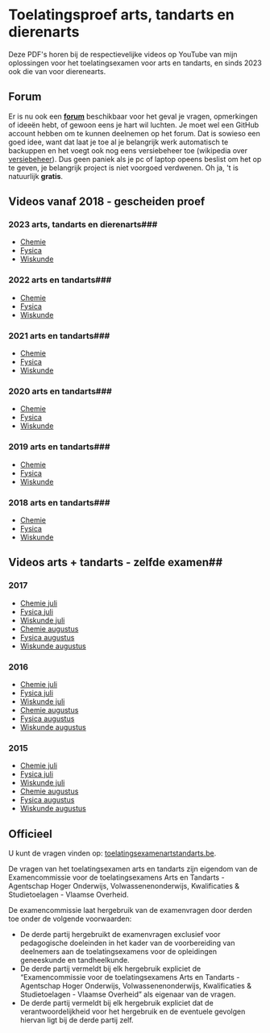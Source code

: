 # Toelatingsproef arts, tandarts en dierenarts #

Deze PDF's horen bij de respectievelijke videos op YouTube van mijn oplossingen voor het toelatingsexamen voor arts en tandarts, en sinds 2023 ook die van voor dierenearts.

## Forum ##
Er is nu ook een __[forum](https://github.com/DenIngenieur/Toelatingsproef-arts-tandarts/discussions/ "forum")__ beschikbaar voor het geval je vragen, opmerkingen of ideeën hebt, of gewoon eens je hart wil luchten. Je moet wel een GitHub account hebben om te kunnen deelnemen op het forum. Dat is sowieso een goed idee, want dat laat je toe al je belangrijk werk automatisch te backuppen en het voegt ook nog eens versiebeheer toe (wikipedia over [versiebeheer](https://nl.wikipedia.org/wiki/Versiebeheersysteem "versiebeheer")). Dus geen paniek als je pc of laptop opeens beslist om het op te geven, je belangrijk project is niet voorgoed verdwenen.
Oh ja, 't is natuurlijk __gratis__. 

## Videos vanaf 2018 - gescheiden proef ##
### 2023 arts, tandarts en dierenarts###
* [Chemie](https://www.youtube.com/playlist?list=PLGQD6QSQ70Tcs7ji5caaBFvXQdfeazW2X "Chemie 2023")
* [Fysica](https://www.youtube.com/playlist?list=PLGQD6QSQ70Tct_s9pQ5kQiMx6uIKlMTUD "Fysica 2023")
* [Wiskunde](https://www.youtube.com/playlist?list=PLGQD6QSQ70Tfa8hEWUIn9KZxPOU8vCtyL "Wiskunde 2023")

### 2022 arts en tandarts###
* [Chemie](https://www.youtube.com/playlist?list=PLGQD6QSQ70Tcta2w8Flqat6iR3x1fxJSy "Chemie 2022")
* [Fysica](https://www.youtube.com/playlist?list=PLGQD6QSQ70Te0NyjqzWrPlRnFeYodzoqc "Fysica 2022")
* [Wiskunde](https://www.youtube.com/playlist?list=PLGQD6QSQ70TdCJu0q4NNdnliWiyReBJ0A "Wiskunde 2022")

### 2021 arts en tandarts###
* [Chemie](https://www.youtube.com/playlist?list=PLGQD6QSQ70Tc8WXKc3f_3KCVOTx0rbpg7 "Chemie 2021")
* [Fysica](https://www.youtube.com/playlist?list=PLGQD6QSQ70Tdv4fXHXn3BKuwfMDTECuEP "Fysica 2021")
* [Wiskunde](https://www.youtube.com/playlist?list=PLGQD6QSQ70TczqQO9ugozVffGpGDVv-oD "Wiskunde 2021")

### 2020 arts en tandarts###
* [Chemie](https://www.youtube.com/playlist?list=PLGQD6QSQ70Tdbw01K_UC86o4XEMOBtfwv "Chemie 2020")
* [Fysica](https://www.youtube.com/playlist?list=PLGQD6QSQ70Tc6o5ERxUv77lU0bTElO7-q "Fysica 2020")
* [Wiskunde](https://www.youtube.com/playlist?list=PLGQD6QSQ70Te84wHyMpQUE7y4_GREO29A "Wiskunde 2020")

### 2019 arts en tandarts###
* [Chemie](https://www.youtube.com/playlist?list=PLGQD6QSQ70Teo6P8dAoXSkQXTX2v8hjbj "Chemie 2019")
* [Fysica](https://www.youtube.com/playlist?list=PLGQD6QSQ70Tf5QHLsvINR2nkouwRZYqBr "Fysica 2019")
* [Wiskunde](https://www.youtube.com/playlist?list=PLGQD6QSQ70Teh1Gkge9mJDmudJbmBAR9G "Wiskunde 2019")

### 2018 arts en tandarts###
* [Chemie](https://www.youtube.com/playlist?list=PLGQD6QSQ70TeSJBIxeJnZqHEzOfV289PS "Chemie 2018")
* [Fysica](https://www.youtube.com/playlist?list=PLGQD6QSQ70Tc_8gJAKXom-c6YL-qZ4pAE "Fysica 2018")
* [Wiskunde](https://www.youtube.com/playlist?list=PLGQD6QSQ70TcPGM_2DoA9b9miHUQm0dWg "Wiskunde 2018")

## Videos arts + tandarts - zelfde examen##
### 2017 ###
* [Chemie juli](https://www.youtube.com/playlist?list=PLGQD6QSQ70TcVZnOyXxQS9OC3hN95tiWG "Chemie juli 2017")
* [Fysica juli](https://www.youtube.com/playlist?list=PLGQD6QSQ70Td7qX067JX6PI7BXtpcYujl "Fysica juli 2017")
* [Wiskunde juli](https://www.youtube.com/playlist?list=PLGQD6QSQ70TcZlDapbyfGdoTIRWZrpZuo "Wiskunde juli 2017")
* [Chemie augustus](https://www.youtube.com/playlist?list=PLGQD6QSQ70TdDmlYx87NgNjnMNb2xjWfy "Chemie augustus 2017")
* [Fysica augustus](https://www.youtube.com/playlist?list=PLGQD6QSQ70Td_rL97LIKTcRCm4jvwd6C6 "Fysica augustus 2017")
* [Wiskunde augustus](https://www.youtube.com/playlist?list=PLGQD6QSQ70TdrCJU7Sdfnb-xnEUEwYN3i "Wiskunde augustus 2017")

### 2016 ###
* [Chemie juli](https://www.youtube.com/playlist?list=PLGQD6QSQ70Tds1knigcgF8RszOm_aqkTA "Chemie juli 2016")
* [Fysica juli](https://www.youtube.com/playlist?list=PLGQD6QSQ70TeBuaS8TEClqXzEX16yQMsy "Fysica juli 2016")
* [Wiskunde juli](https://www.youtube.com/playlist?list=PLGQD6QSQ70TdDJ8mKMHB1jdKYefKJD89J "Wiskunde juli 2016")
* [Chemie augustus](https://www.youtube.com/playlist?list=PLGQD6QSQ70TeUMuWdvntSQPXtvf1kuFop "Chemie augustus 2016")
* [Fysica augustus](https://www.youtube.com/playlist?list=PLGQD6QSQ70TeBuaS8TEClqXzEX16yQMsy "Fysica augustus 2016")
* [Wiskunde augustus](https://www.youtube.com/playlist?list=PLGQD6QSQ70Tc57e6aA0byQSN23WKpMxu0 "Wiskunde augustus 2016")

### 2015 ###
* [Chemie juli](https://www.youtube.com/playlist?list=PLGQD6QSQ70TcL6K_i5H001PpI_nwSF9n6 "Chemie juli 2015")
* [Fysica juli](https://www.youtube.com/playlist?list=PLGQD6QSQ70TepAqDE1-Vgy8iFAFKw-zfT "Fysica juli 2015")
* [Wiskunde juli](https://www.youtube.com/playlist?list=PLGQD6QSQ70TczRFmFqsjQ8G0Ul2qKJ6QE "Wiskunde juli 2015")
* [Chemie augustus](https://www.youtube.com/playlist?list=PLGQD6QSQ70TdtIHSivd8tgmJsavV0uoFC "Chemie augustus 2015")
* [Fysica augustus](https://www.youtube.com/playlist?list=PLGQD6QSQ70Tdpyp_pE5RYEtOmtf8Xo2sJ "Fysica augustus 2015")
* [Wiskunde augustus](https://www.youtube.com/playlist?list=PLGQD6QSQ70TffCL9hTTELugzBGVjRHEd- "Wiskunde augustus 2015")


## Officieel ##
U kunt de vragen vinden op: [toelatingsexamenartstandarts.be](https://www.toelatingsexamenartstandarts.be/ "toelatingsexamenartstandarts.be").

De vragen van het toelatingsexamen arts en tandarts zijn eigendom van de Examencommissie voor de toelatingsexamens Arts en Tandarts - Agentschap Hoger Onderwijs, Volwassenenonderwijs, Kwalificaties & Studietoelagen - Vlaamse Overheid.

De examencommissie laat hergebruik van de examenvragen door derden toe onder de volgende voorwaarden:

* De derde partij hergebruikt de examenvragen exclusief voor pedagogische doeleinden in het kader van de voorbereiding van deelnemers aan de toelatingsexamens voor de opleidingen geneeskunde en tandheelkunde.
* De derde partij vermeldt bij elk hergebruik expliciet de “Examencommissie voor de toelatingsexamens Arts en Tandarts - Agentschap Hoger Onderwijs, Volwassenenonderwijs, Kwalificaties & Studietoelagen - Vlaamse Overheid” als eigenaar van de vragen.
* De derde partij vermeldt bij elk hergebruik expliciet dat de verantwoordelijkheid voor het hergebruik en de eventuele gevolgen hiervan ligt bij de derde partij zelf.
